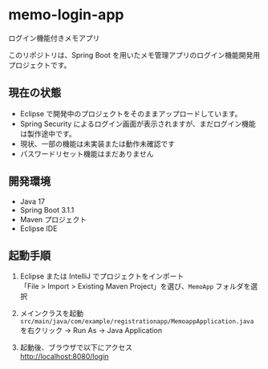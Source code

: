 # memo-login-app
ログイン機能付きメモアプリ

このリポジトリは、Spring Boot を用いたメモ管理アプリのログイン機能開発用プロジェクトです。

## 現在の状態

- Eclipse で開発中のプロジェクトをそのままアップロードしています。
- Spring Security によるログイン画面が表示されますが、まだログイン機能は製作途中です。
- 現状、一部の機能は未実装または動作未確認です  
- パスワードリセット機能はまだありません
  

## 開発環境

- Java 17
- Spring Boot 3.1.1
- Maven プロジェクト
- Eclipse IDE


## 起動手順

1. Eclipse または IntelliJ でプロジェクトをインポート  
   「File > Import > Existing Maven Project」を選び、`MemoApp` フォルダを選択

2. メインクラスを起動  
   `src/main/java/com/example/registrationapp/MemoappApplication.java` を右クリック → Run As → Java Application

3. 起動後、ブラウザで以下にアクセス  
   [http://localhost:8080/login](http://localhost:8080/login)


